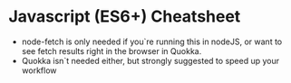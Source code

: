 # Javascript (ES6+) Cheatsheet

* node-fetch is only needed if you`re running this in nodeJS, or want to see fetch results right in the browser in Quokka.
* Quokka isn`t needed either, but strongly suggested to speed up your workflow
